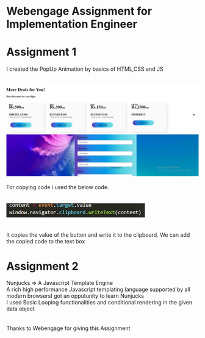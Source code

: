 # Webengage Assignment for Implementation Engineer

<h1>Assignment 1</h1>
<div>I created the PopUp Animation by basics of HTML,CSS and JS</div>
<br><br>
<img src="ImagesForReadme/frontPage.JPG" />
<br><br>
<div>For copying code i used the below code.</div>
<br><br>
<div><img src="ImagesForReadme/navigator.JPG"/></div>
<br><br>
<div>It copies the value of the button and write it to the clipboard. We can add the copied code to the text box</div>

<h1>Assignment 2</h1>
<div>Nunjucks => A Javascript Template Engine</div>
<div>A rich high performance Javascript templating language supported by all modern browsers</div.
<div>I got an opputunity to learn Nunjucks<div>
  <div> I used Basic Looping functionalities and conditional rendering in the given data object</div>
<br><br>
<div>Thanks to Webengage for giving this Assignment</div>
